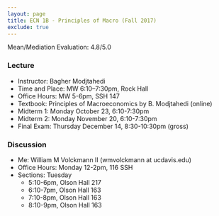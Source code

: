 ```yaml
---
layout: page
title: ECN 1B - Principles of Macro (Fall 2017)
exclude: true
---
```


Mean/Mediation Evaluation: 4.8/5.0

### Lecture
* Instructor: Bagher Modjtahedi
* Time and Place: MW 6:10–7:30pm, Rock Hall
* Office Hours: MW 5-6pm, SSH 147
* Textbook: Principles of Macroeconomics by B. Modjtahedi (online)
* Midterm 1: Monday October 23, 6:10-7:30pm
* Midterm 2: Monday November 20, 6:10-7:30pm
* Final Exam: Thursday December 14, 8:30-10:30pm (gross)


### Discussion
* Me: William M Volckmann II (wmvolckmann at ucdavis.edu)
* Office Hours: Monday 12-2pm, 116 SSH
* Sections: Tuesday
  * 5:10-6pm, Olson Hall 217
  * 6:10-7pm, Olson Hall 163
  * 7:10-8pm, Olson Hall 163
  * 8:10-9pm, Olson Hall 163
